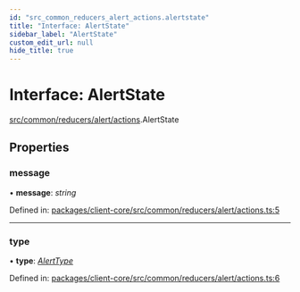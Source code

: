 ```yaml
---
id: "src_common_reducers_alert_actions.alertstate"
title: "Interface: AlertState"
sidebar_label: "AlertState"
custom_edit_url: null
hide_title: true
---
```


# Interface: AlertState

[src/common/reducers/alert/actions](../modules/src_common_reducers_alert_actions.md).AlertState

## Properties

### message

• **message**: *string*

Defined in: [packages/client-core/src/common/reducers/alert/actions.ts:5](https://github.com/xr3ngine/xr3ngine/blob/a16a45d7e/packages/client-core/src/common/reducers/alert/actions.ts#L5)

___

### type

• **type**: [*AlertType*](../modules/src_common_reducers_alert_actions.md#alerttype)

Defined in: [packages/client-core/src/common/reducers/alert/actions.ts:6](https://github.com/xr3ngine/xr3ngine/blob/a16a45d7e/packages/client-core/src/common/reducers/alert/actions.ts#L6)
